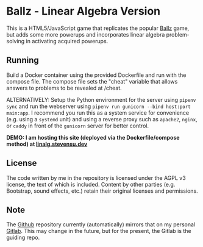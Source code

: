 # Ballz - Linear Algebra Version
This is a HTML5/JavaScript game that replicates the popular [Ballz](https://play.google.com/store/apps/details?id=com.ketchapp.ballz&hl=en_US&gl=US) game, but adds some more powerups and incorporates linear algebra problem-solving in activating acquired powerups.

## Running
Build a Docker container using the provided Dockerfile and run with the compose file. The compose file sets the "cheat" variable that allows answers to problems to be revealed at /cheat. 

ALTERNATIVELY:
Setup the Python environment for the server using `pipenv sync` and run the webserver using `pipenv run gunicorn --bind host:port main:app`. I recommend you run this as a system service for convenience (e.g. using a `systemd` unit) and using a reverse proxy such as `apache2`, `nginx`, or `caddy` in front of the `gunicorn` server for better control.

**DEMO: I am hosting this site (deployed via the Dockerfile/compose method) at [linalg.stevensu.dev](https://linalg.stevensu.dev)**

## License
The code written by me in the repository is licensed under the AGPL v3 license, the text of which is included. Content by other parties (e.g. Bootstrap, sound effects, etc.) retain their original licenses and permissions. 

## Note
The [Github](https://github.com/lakewood999/linalg-game) repository currently (automatically) mirrors that on my personal [Gitlab](https://git.stevensu.dev/lakewood999/linalg-game). This may change in the future, but for the present, the Gitlab is the guiding repo. 
